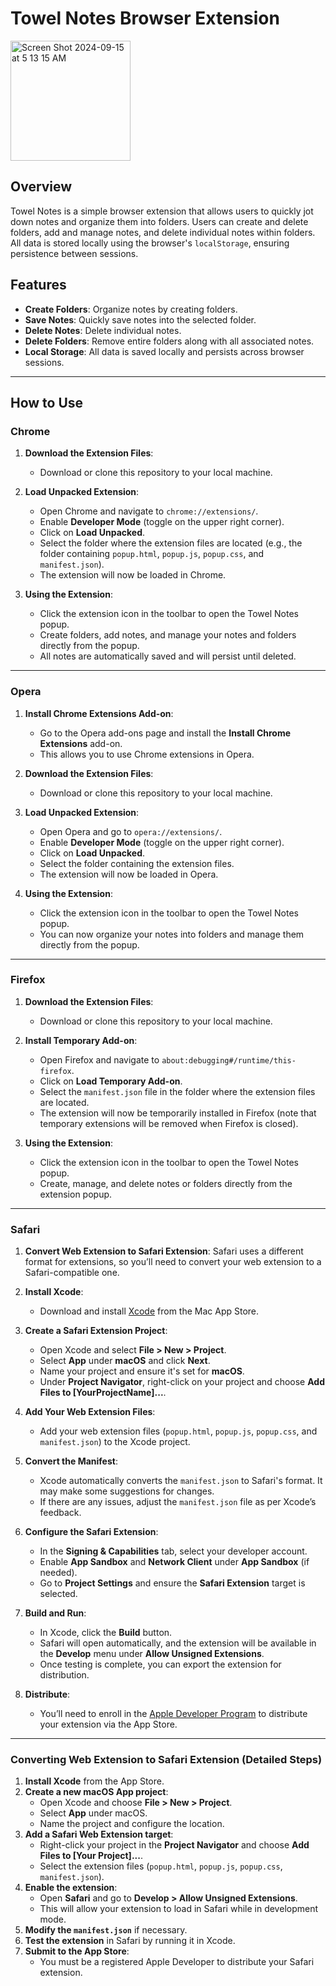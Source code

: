 # Towel Notes Browser Extension

<img width="192" alt="Screen Shot 2024-09-15 at 5 13 15 AM" src="https://github.com/user-attachments/assets/54539a96-6ad0-4cd4-8d25-0d447bf4ca02">

## Overview
Towel Notes is a simple browser extension that allows users to quickly jot down notes and organize them into folders. Users can create and delete folders, add and manage notes, and delete individual notes within folders. All data is stored locally using the browser's `localStorage`, ensuring persistence between sessions.

## Features
- **Create Folders**: Organize notes by creating folders.
- **Save Notes**: Quickly save notes into the selected folder.
- **Delete Notes**: Delete individual notes.
- **Delete Folders**: Remove entire folders along with all associated notes.
- **Local Storage**: All data is saved locally and persists across browser sessions.

---

## How to Use

### Chrome

1. **Download the Extension Files**:
   - Download or clone this repository to your local machine.

2. **Load Unpacked Extension**:
   - Open Chrome and navigate to `chrome://extensions/`.
   - Enable **Developer Mode** (toggle on the upper right corner).
   - Click on **Load Unpacked**.
   - Select the folder where the extension files are located (e.g., the folder containing `popup.html`, `popup.js`, `popup.css`, and `manifest.json`).
   - The extension will now be loaded in Chrome.

3. **Using the Extension**:
   - Click the extension icon in the toolbar to open the Towel Notes popup.
   - Create folders, add notes, and manage your notes and folders directly from the popup.
   - All notes are automatically saved and will persist until deleted.

---

### Opera

1. **Install Chrome Extensions Add-on**:
   - Go to the Opera add-ons page and install the **Install Chrome Extensions** add-on.
   - This allows you to use Chrome extensions in Opera.

2. **Download the Extension Files**:
   - Download or clone this repository to your local machine.

3. **Load Unpacked Extension**:
   - Open Opera and go to `opera://extensions/`.
   - Enable **Developer Mode** (toggle on the upper right corner).
   - Click on **Load Unpacked**.
   - Select the folder containing the extension files.
   - The extension will now be loaded in Opera.

4. **Using the Extension**:
   - Click the extension icon in the toolbar to open the Towel Notes popup.
   - You can now organize your notes into folders and manage them directly from the popup.

---

### Firefox

1. **Download the Extension Files**:
   - Download or clone this repository to your local machine.

2. **Install Temporary Add-on**:
   - Open Firefox and navigate to `about:debugging#/runtime/this-firefox`.
   - Click on **Load Temporary Add-on**.
   - Select the `manifest.json` file in the folder where the extension files are located.
   - The extension will now be temporarily installed in Firefox (note that temporary extensions will be removed when Firefox is closed).

3. **Using the Extension**:
   - Click the extension icon in the toolbar to open the Towel Notes popup.
   - Create, manage, and delete notes or folders directly from the extension popup.

---

### Safari

1. **Convert Web Extension to Safari Extension**:
   Safari uses a different format for extensions, so you’ll need to convert your web extension to a Safari-compatible one.

2. **Install Xcode**:
   - Download and install [Xcode](https://developer.apple.com/xcode/) from the Mac App Store.

3. **Create a Safari Extension Project**:
   - Open Xcode and select **File > New > Project**.
   - Select **App** under **macOS** and click **Next**.
   - Name your project and ensure it's set for **macOS**.
   - Under **Project Navigator**, right-click on your project and choose **Add Files to [YourProjectName]...**.

4. **Add Your Web Extension Files**:
   - Add your web extension files (`popup.html`, `popup.js`, `popup.css`, and `manifest.json`) to the Xcode project.

5. **Convert the Manifest**:
   - Xcode automatically converts the `manifest.json` to Safari's format. It may make some suggestions for changes.
   - If there are any issues, adjust the `manifest.json` file as per Xcode’s feedback.

6. **Configure the Safari Extension**:
   - In the **Signing & Capabilities** tab, select your developer account.
   - Enable **App Sandbox** and **Network Client** under **App Sandbox** (if needed).
   - Go to **Project Settings** and ensure the **Safari Extension** target is selected.

7. **Build and Run**:
   - In Xcode, click the **Build** button.
   - Safari will open automatically, and the extension will be available in the **Develop** menu under **Allow Unsigned Extensions**.
   - Once testing is complete, you can export the extension for distribution.

8. **Distribute**:
   - You’ll need to enroll in the [Apple Developer Program](https://developer.apple.com/programs/enroll/) to distribute your extension via the App Store.

---

### Converting Web Extension to Safari Extension (Detailed Steps)

1. **Install Xcode** from the App Store.
2. **Create a new macOS App project**:
   - Open Xcode and choose **File > New > Project**.
   - Select **App** under macOS.
   - Name the project and configure the location.
3. **Add a Safari Web Extension target**:
   - Right-click your project in the **Project Navigator** and choose **Add Files to [Your Project]...**.
   - Select the extension files (`popup.html`, `popup.js`, `popup.css`, `manifest.json`).
4. **Enable the extension**:
   - Open **Safari** and go to **Develop > Allow Unsigned Extensions**.
   - This will allow your extension to load in Safari while in development mode.
5. **Modify the `manifest.json`** if necessary.
6. **Test the extension** in Safari by running it in Xcode.
7. **Submit to the App Store**:
   - You must be a registered Apple Developer to distribute your Safari extension.
